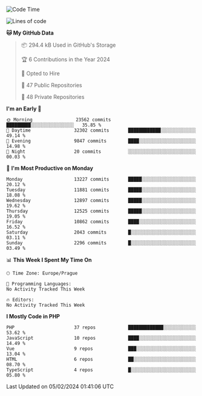 <!--START_SECTION:waka-->
![Code Time](http://img.shields.io/badge/Code%20Time-1%2C583%20hrs%2058%20mins-blue)

![Lines of code](https://img.shields.io/badge/From%20Hello%20World%20I%27ve%20Written-20.7%20million%20lines%20of%20code-blue)

**🐱 My GitHub Data** 

> 📦 294.4 kB Used in GitHub's Storage 
 > 
> 🏆 6 Contributions in the Year 2024
 > 
> 💼 Opted to Hire
 > 
> 📜 47 Public Repositories 
 > 
> 🔑 48 Private Repositories 
 > 
**I'm an Early 🐤** 

```text
🌞 Morning                23562 commits       █████████░░░░░░░░░░░░░░░░   35.85 % 
🌆 Daytime                32302 commits       ████████████░░░░░░░░░░░░░   49.14 % 
🌃 Evening                9847 commits        ████░░░░░░░░░░░░░░░░░░░░░   14.98 % 
🌙 Night                  20 commits          ░░░░░░░░░░░░░░░░░░░░░░░░░   00.03 % 
```
📅 **I'm Most Productive on Monday** 

```text
Monday                   13227 commits       █████░░░░░░░░░░░░░░░░░░░░   20.12 % 
Tuesday                  11881 commits       █████░░░░░░░░░░░░░░░░░░░░   18.08 % 
Wednesday                12897 commits       █████░░░░░░░░░░░░░░░░░░░░   19.62 % 
Thursday                 12525 commits       █████░░░░░░░░░░░░░░░░░░░░   19.05 % 
Friday                   10862 commits       ████░░░░░░░░░░░░░░░░░░░░░   16.52 % 
Saturday                 2043 commits        █░░░░░░░░░░░░░░░░░░░░░░░░   03.11 % 
Sunday                   2296 commits        █░░░░░░░░░░░░░░░░░░░░░░░░   03.49 % 
```


📊 **This Week I Spent My Time On** 

```text
🕑︎ Time Zone: Europe/Prague

💬 Programming Languages: 
No Activity Tracked This Week

🔥 Editors: 
No Activity Tracked This Week
```

**I Mostly Code in PHP** 

```text
PHP                      37 repos            █████████████░░░░░░░░░░░░   53.62 % 
JavaScript               10 repos            ████░░░░░░░░░░░░░░░░░░░░░   14.49 % 
Vue                      9 repos             ███░░░░░░░░░░░░░░░░░░░░░░   13.04 % 
HTML                     6 repos             ██░░░░░░░░░░░░░░░░░░░░░░░   08.70 % 
TypeScript               4 repos             █░░░░░░░░░░░░░░░░░░░░░░░░   05.80 % 
```




 Last Updated on 05/02/2024 01:41:06 UTC
<!--END_SECTION:waka-->
<!--
**AlexKratky/AlexKratky** is a ✨ _special_ ✨ repository because its `README.md` (this file) appears on your GitHub profile.

Here are some ideas to get you started:

- 🔭 I’m currently working on ...
- 🌱 I’m currently learning ...
- 👯 I’m looking to collaborate on ...
- 🤔 I’m looking for help with ...
- 💬 Ask me about ...
- 📫 How to reach me: ...
- 😄 Pronouns: ...
- ⚡ Fun fact: ...
-->

